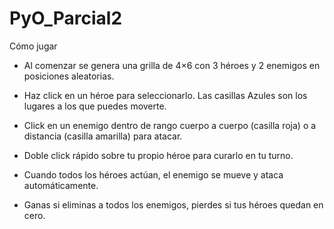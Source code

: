 # PyO_Parcial2
Cómo jugar

-  Al comenzar se genera una grilla de 4×6 con 3 héroes y 2 enemigos en posiciones aleatorias.

-  Haz click en un héroe para seleccionarlo. Las casillas Azules son los lugares a los que puedes moverte.

-  Click en un enemigo dentro de rango cuerpo a cuerpo (casilla roja) o a distancia (casilla amarilla) para atacar.

-  Doble click rápido sobre tu propio héroe para curarlo en tu turno.

-  Cuando todos los héroes actúan, el enemigo se mueve y ataca automáticamente.

-  Ganas si eliminas a todos los enemigos, pierdes si tus héroes quedan en cero.